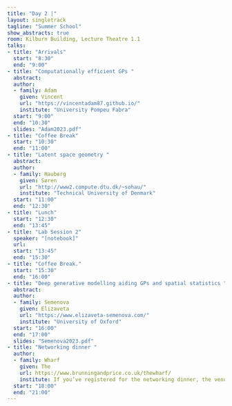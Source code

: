 ```yaml
---
title: "Day 2 |"
layout: singletrack
tagline: "Summer School"
show_abstracts: true
room: Kilburn Building, Lecture Theatre 1.1
talks:
- title: "Arrivals"
  start: "8:30"
  end: "9:00"
- title: "Computationally efficient GPs "
  abstract:
  author:
  - family: Adam
    given: Vincent 
    url: "https://vincentadam87.github.io/"
    institute: "University Pompeu Fabra"
  start: "9:00"
  end: "10:30"
  slides: "Adam2023.pdf"
- title: "Coffee Break"
  start: "10:30"
  end: "11:00"
- title: "Latent space geometry "
  abstract:
  author:
  - family: Hauberg
    given: Søren
    url: "http://www2.compute.dtu.dk/~sohau/"
    institute: "Technical University of Denmark"  
  start: "11:00"
  end: "12:30"
- title: "Lunch"
  start: "12:30"
  end: "13:45"
- title: "Lab Session 2"
  speaker: "[notebook]"
  url:
  start: "13:45"
  end: "15:30"
- title: "Coffee Break."
  start: "15:30"
  end: "16:00"
- title: "Deep generative modelling aiding GPs and spatial statistics "
  abstract:
  author:
  - family: Semenova
    given: Elizaveta
    url: "https://www.elizaveta-semenova.com/"
    institute: "University of Oxford"
  start: "16:00"
  end: "17:00"
  slides: "Semenova2023.pdf"
- title: "Networking dinner "
  author:
  - family: Wharf
    given: The
    url: https://www.brunningandprice.co.uk/thewharf/
    institute: If you’ve registered for the networking dinner, the venue is The Wharf (6 Slate Wharf, Manchester M15 4ST). The assembly point is outside the  Kilburn building at 5 and 30 pm for the people who would like to walk together to the dinner venue.
  start: "18:00"
  end: "21:00"    
---
```


